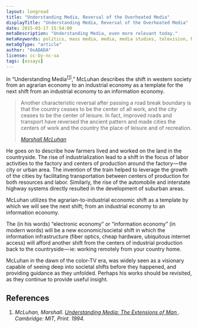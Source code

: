 ```yaml
---
layout: longread
title: "Understanding Media, Reversal of the Overheated Media"
displayTitle: "Understanding Media, Reversal of the Overheated Media"
date: 2015-03-17 15:54:00
metaDescription: "Understanding Media, even more relevant today."
metaKeywords: politics, mass media, media, media studies, television, Marshall McLuhan, McLuhan
metaOgType: "article"
author: "0xADADA"
license: cc-by-nc-sa
tags: [essays]
---
```



In “Understanding Media<sup class="Ref" id="ref:cite:1">[[1](#cite:1)]</sup>,”
McLuhan describes the shift in western society from an agrarian economy to an
industrial economy as a template for the next shift from an industrial economy
to an information economy.

> Another characteristic reversal after passing a road break boundary is that the 
> country ceases to be the center of all work, and the city ceases to be the 
> center of leisure. In fact, improved roads and transport have reversed the 
> ancient pattern and made cities the centers of work and the country the place 
> of leisure and of recreation.
>
> <cite><a href="https://books.google.com/books?id=UUMoGmujREwC&pg=PA173&lpg=PA173&dq=%22Another+characteristic+reversal%22&source=bl&ots=2E5XNz0d_S&sig=s669uSFDmRDh9TE3ZdZr-WtuAR0&hl=en&sa=X&ved=0ahUKEwiPgdnridfRAhVi54MKHZ3BBn4Q6AEIEzAA#v=onepage&q=%22Another%20characteristic%20reversal%22&f=false)">Marshall McLuhan</a>
> </cite>

He goes on to describe how farmers lived and worked on the land in the 
countryside. The rise of industrialization lead to a shift in the focus 
of labor activities to the factory and centers of production around the 
factory — the city or urban area. The invention of the train helped to 
leverage the growth of the cities by facilitating transportation between 
centers of production for both resources and labor. Similarly, the rise 
of the automobile and interstate highway systems directly resulted in 
the development of suburban areas.

McLuhan utilizes the agrarian-to-industrial economic shift as a template 
by which we will see the next shift; from an industrial economy to an information economy.

The (in his words) “electronic economy” or “information economy” (in modern 
words) will be a new economic/societal shift in which the information 
infrastructure (fiber optics, cheap hardware, ubiquitous internet access) 
will afford another shift from the centers of industrial production back 
to the countryside — ie: working remotely from your country home.

McLuhan in the dawn of the color-TV era, was widely seen as a visionary 
capable of seeing deep into societal shifts before they happened, and 
providing guidance as they unfolded. Perhaps his works should be revisited,
as they continue to provide useful insight.


## References

1. <cite id="cite:1">
   McLuhan, Marshall.
   <em>
     <a href="https://mitpress.mit.edu/books/understanding-media">
       Understanding Media: The Extensions of Man
     </a>
   </em>.
   Cambridge: MIT,
   Print.
   1994.
   <a class="RefBack" href="#ref:cite:1"></a>
   </cite>
